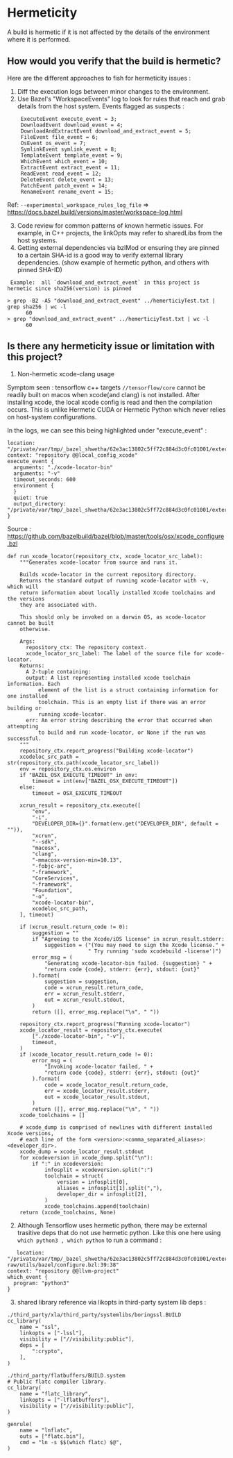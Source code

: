 # Hermeticity
A build is hermetic if it is not affected by the details of the environment where it is performed. 

## How would you verify that the build is hermetic?

Here are the different approaches to fish for hermeticity issues :  
1) Diff the execution logs between minor changes to the environment. 
2) Use Bazel's "WorkspaceEvents" log to look for rules that reach and grab details from the host system. Events flagged as suspects :
   ```
    ExecuteEvent execute_event = 3;
    DownloadEvent download_event = 4;
    DownloadAndExtractEvent download_and_extract_event = 5;
    FileEvent file_event = 6;
    OsEvent os_event = 7;
    SymlinkEvent symlink_event = 8;
    TemplateEvent template_event = 9;
    WhichEvent which_event = 10;
    ExtractEvent extract_event = 11;
    ReadEvent read_event = 12;
    DeleteEvent delete_event = 13;
    PatchEvent patch_event = 14;
    RenameEvent rename_event = 15;
   ```

Ref: `--experimental_workspace_rules_log_file` => https://docs.bazel.build/versions/master/workspace-log.html

3) Code review for common patterns of known hermetic issues. For example, in C++ projects, the linkOpts may refer to sharedLibs from the host systems.
4) Getting external dependencies via bzlMod or ensuring they are pinned to a certain SHA-id is a good way to verify external library dependencies. (show example of hermetic python, and others with pinned SHA-ID)

```
 Example:  all `download_and_extract_event` in this project is hermetic since sha256(version) is pinned

> grep -B2 -A5 "download_and_extract_event" ../hemerticiyTest.txt | grep sha256 | wc -l
      60
> grep "download_and_extract_event" ../hemerticiyTest.txt | wc -l
      60
```

## Is there any hermeticity issue or limitation with this project?

1) Non-hermetic xcode-clang usage

Symptom seen : tensorflow c++ targets `//tensorflow/core` cannot be readily built on macos when xcode(and clang) is not installed. After installing xcode, the local xcode config is read and then the compilation occurs. This is unlike Hermetic CUDA or Hermetic Python which never relies on host-system configurations. 

In the logs, we can see this being highlighted under "execute_event" :

```  
location: "/private/var/tmp/_bazel_shwetha/62e3ac13802c5ff72c884d3c0fc01001/external/bazel_tools/tools/osx/xcode_configure.bzl:165:50"
context: "repository @@local_config_xcode"
execute_event {
  arguments: "./xcode-locator-bin"
  arguments: "-v"
  timeout_seconds: 600
  environment {
  }
  quiet: true
  output_directory: "/private/var/tmp/_bazel_shwetha/62e3ac13802c5ff72c884d3c0fc01001/external/local_config_xcode"
}
```

Source : https://github.com/bazelbuild/bazel/blob/master/tools/osx/xcode_configure.bzl

```
def run_xcode_locator(repository_ctx, xcode_locator_src_label):
    """Generates xcode-locator from source and runs it.

    Builds xcode-locator in the current repository directory.
    Returns the standard output of running xcode-locator with -v, which will
    return information about locally installed Xcode toolchains and the versions
    they are associated with.

    This should only be invoked on a darwin OS, as xcode-locator cannot be built
    otherwise.

    Args:
      repository_ctx: The repository context.
      xcode_locator_src_label: The label of the source file for xcode-locator.
    Returns:
      A 2-tuple containing:
      output: A list representing installed xcode toolchain information. Each
          element of the list is a struct containing information for one installed
          toolchain. This is an empty list if there was an error building or
          running xcode-locator.
      err: An error string describing the error that occurred when attempting
          to build and run xcode-locator, or None if the run was successful.
    """
    repository_ctx.report_progress("Building xcode-locator")
    xcodeloc_src_path = str(repository_ctx.path(xcode_locator_src_label))
    env = repository_ctx.os.environ
    if "BAZEL_OSX_EXECUTE_TIMEOUT" in env:
        timeout = int(env["BAZEL_OSX_EXECUTE_TIMEOUT"])
    else:
        timeout = OSX_EXECUTE_TIMEOUT

    xcrun_result = repository_ctx.execute([
        "env",
        "-i",
        "DEVELOPER_DIR={}".format(env.get("DEVELOPER_DIR", default = "")),
        "xcrun",
        "--sdk",
        "macosx",
        "clang",
        "-mmacosx-version-min=10.13",
        "-fobjc-arc",
        "-framework",
        "CoreServices",
        "-framework",
        "Foundation",
        "-o",
        "xcode-locator-bin",
        xcodeloc_src_path,
    ], timeout)

    if (xcrun_result.return_code != 0):
        suggestion = ""
        if "Agreeing to the Xcode/iOS license" in xcrun_result.stderr:
            suggestion = ("(You may need to sign the Xcode license." +
                          " Try running 'sudo xcodebuild -license')")
        error_msg = (
            "Generating xcode-locator-bin failed. {suggestion} " +
            "return code {code}, stderr: {err}, stdout: {out}"
        ).format(
            suggestion = suggestion,
            code = xcrun_result.return_code,
            err = xcrun_result.stderr,
            out = xcrun_result.stdout,
        )
        return ([], error_msg.replace("\n", " "))

    repository_ctx.report_progress("Running xcode-locator")
    xcode_locator_result = repository_ctx.execute(
        ["./xcode-locator-bin", "-v"],
        timeout,
    )
    if (xcode_locator_result.return_code != 0):
        error_msg = (
            "Invoking xcode-locator failed, " +
            "return code {code}, stderr: {err}, stdout: {out}"
        ).format(
            code = xcode_locator_result.return_code,
            err = xcode_locator_result.stderr,
            out = xcode_locator_result.stdout,
        )
        return ([], error_msg.replace("\n", " "))
    xcode_toolchains = []

    # xcode_dump is comprised of newlines with different installed Xcode versions,
    # each line of the form <version>:<comma_separated_aliases>:<developer_dir>.
    xcode_dump = xcode_locator_result.stdout
    for xcodeversion in xcode_dump.split("\n"):
        if ":" in xcodeversion:
            infosplit = xcodeversion.split(":")
            toolchain = struct(
                version = infosplit[0],
                aliases = infosplit[1].split(","),
                developer_dir = infosplit[2],
            )
            xcode_toolchains.append(toolchain)
    return (xcode_toolchains, None)
```


2) Although Tensorflow uses hermetic python, there may be external trasitive deps that do not use hermetic python. Like this one here using `which python3 , which python` to run a command  :
```
   location: "/private/var/tmp/_bazel_shwetha/62e3ac13802c5ff72c884d3c0fc01001/external/llvm-raw/utils/bazel/configure.bzl:39:38"
context: "repository @@llvm-project"
which_event {
  program: "python3"
}
```

3) shared library reference via likopts in third-party system lib deps  :

```
./third_party/xla/third_party/systemlibs/boringssl.BUILD
cc_library(
    name = "ssl",
    linkopts = ["-lssl"],
    visibility = ["//visibility:public"],
    deps = [
        ":crypto",
    ],
)
```

```
./third_party/flatbuffers/BUILD.system
# Public flatc compiler library.
cc_library(
    name = "flatc_library",
    linkopts = ["-lflatbuffers"],
    visibility = ["//visibility:public"],
)

genrule(
    name = "lnflatc",
    outs = ["flatc.bin"],
    cmd = "ln -s $$(which flatc) $@",
)
```



